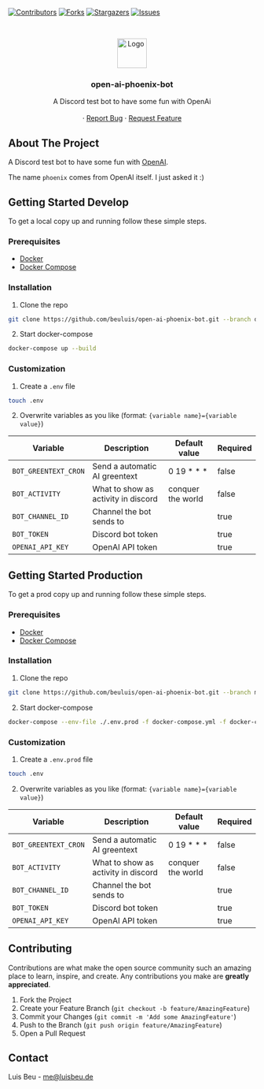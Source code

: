 [![Contributors][contributors-shield]][contributors-url]
[![Forks][forks-shield]][forks-url]
[![Stargazers][stars-shield]][stars-url]
[![Issues][issues-shield]][issues-url]

<!-- PROJECT LOGO -->
<br />
<p align="center">
  <img src="https://images.t3n.de/news/wp-content/uploads/2020/07/openai-cover.png?class=hero" alt="Logo" height="60">

  <h3 align="center">open-ai-phoenix-bot</h3>

  <p align="center">
    A Discord test bot to have some fun with OpenAi
    <br />
    <br />
    ·
    <a href="https://github.com/beuluis/open-ai-phoenix-bot/issues">Report Bug</a>
    ·
    <a href="https://github.com/beuluis/open-ai-phoenix-bot/issues">Request Feature</a>
  </p>
</p>

<!-- ABOUT THE PROJECT -->

## About The Project

A Discord test bot to have some fun with [OpenAI](https://openai.com/).

The name `phoenix` comes from OpenAI itself. I just asked it :)

<!-- GETTING STARTED -->

## Getting Started Develop

To get a local copy up and running follow these simple steps.

### Prerequisites

-   [Docker](https://docs.docker.com/get-docker/)
-   [Docker Compose](https://docs.docker.com/compose/install/)

### Installation

1. Clone the repo

```sh
git clone https://github.com/beuluis/open-ai-phoenix-bot.git --branch develop
```

2. Start docker-compose

```sh
docker-compose up --build
```

### Customization

1. Create a `.env` file

```sh
touch .env
```

2. Overwrite variables as you like (format: `{variable name}={variable value}`)

| Variable             | Description                         | Default value     | Required |
| -------------------- | ----------------------------------- | ----------------- | -------- |
| `BOT_GREENTEXT_CRON` | Send a automatic AI greentext       | 0 19 \* \* \*     | false    |
| `BOT_ACTIVITY`       | What to show as activity in discord | conquer the world | false    |
| `BOT_CHANNEL_ID`     | Channel the bot sends to            |                   | true     |
| `BOT_TOKEN`          | Discord bot token                   |                   | true     |
| `OPENAI_API_KEY`     | OpenAI API token                    |                   | true     |

## Getting Started Production

To get a prod copy up and running follow these simple steps.

### Prerequisites

-   [Docker](https://docs.docker.com/get-docker/)
-   [Docker Compose](https://docs.docker.com/compose/install/)

### Installation

1. Clone the repo

```sh
git clone https://github.com/beuluis/open-ai-phoenix-bot.git --branch main
```

2. Start docker-compose

```sh
docker-compose --env-file ./.env.prod -f docker-compose.yml -f docker-compose.production.yml up -d
```

### Customization

1. Create a `.env.prod` file

```sh
touch .env
```

2. Overwrite variables as you like (format: `{variable name}={variable value}`)

| Variable             | Description                         | Default value     | Required |
| -------------------- | ----------------------------------- | ----------------- | -------- |
| `BOT_GREENTEXT_CRON` | Send a automatic AI greentext       | 0 19 \* \* \*     | false    |
| `BOT_ACTIVITY`       | What to show as activity in discord | conquer the world | false    |
| `BOT_CHANNEL_ID`     | Channel the bot sends to            |                   | true     |
| `BOT_TOKEN`          | Discord bot token                   |                   | true     |
| `OPENAI_API_KEY`     | OpenAI API token                    |                   | true     |

<!-- CONTRIBUTING -->

## Contributing

Contributions are what make the open source community such an amazing place to learn, inspire, and create. Any contributions you make are **greatly appreciated**.

1. Fork the Project
2. Create your Feature Branch (`git checkout -b feature/AmazingFeature`)
3. Commit your Changes (`git commit -m 'Add some AmazingFeature'`)
4. Push to the Branch (`git push origin feature/AmazingFeature`)
5. Open a Pull Request

<!-- CONTACT -->

## Contact

Luis Beu - me@luisbeu.de

<!-- MARKDOWN LINKS & IMAGES -->
<!-- https://www.markdownguide.org/basic-syntax/#reference-style-links -->

[contributors-shield]: https://img.shields.io/github/contributors/beuluis/open-ai-phoenix-bot.svg?style=flat-square
[contributors-url]: https://github.com/beuluis/open-ai-phoenix-bot/graphs/contributors
[forks-shield]: https://img.shields.io/github/forks/beuluis/open-ai-phoenix-bot.svg?style=flat-square
[forks-url]: https://github.com/beuluis/open-ai-phoenix-bot/network/members
[stars-shield]: https://img.shields.io/github/stars/beuluis/open-ai-phoenix-bot.svg?style=flat-square
[stars-url]: https://github.com/beuluis/open-ai-phoenix-bot/stargazers
[issues-shield]: https://img.shields.io/github/issues/beuluis/open-ai-phoenix-bot.svg?style=flat-square
[issues-url]: https://github.com/beuluis/open-ai-phoenix-bot/issues
[license-shield]: https://img.shields.io/github/license/beuluis/open-ai-phoenix-bot.svg?style=flat-square
